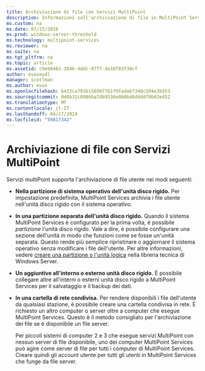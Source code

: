 ```yaml
---
title: Archiviazione di file con Servizi MultiPoint
description: Informazioni sull'archiviazione di file in MultiPoint Services
ms.custom: na
ms.date: 07/22/2016
ms.prod: windows-server-threshold
ms.technology: multipoint-services
ms.reviewer: na
ms.suite: na
ms.tgt_pltfrm: na
ms.topic: article
ms.assetid: c9eb0461-3846-4ddc-97ff-de10f03f30cf
author: evaseydl
manager: scottman
ms.author: evas
ms.openlocfilehash: b432ca793b156997761f9fadab7340c394e3b553
ms.sourcegitcommit: 0d0b32c8986ba7db9536e0b8648d4ddf9b03e452
ms.translationtype: MT
ms.contentlocale: it-IT
ms.lasthandoff: 04/17/2019
ms.locfileid: "59817342"
---
```

# <a name="storing-files-with-multipoint-services"></a>Archiviazione di file con Servizi MultiPoint
Servizi multiPoint supporta l'archiviazione di file utente nei modi seguenti:  
  
-   **Nella partizione di sistema operativo dell'unità disco rigido.** Per impostazione predefinita, MultiPoint Services archivia i file utente nell'unità disco rigido con il sistema operativo.  
  
-   **In una partizione separata dell'unità disco rigido.** Quando il sistema MultiPoint Services è configurato per la prima volta, è possibile *partizione* l'unità disco rigido. Vale a dire, è possibile configurare una sezione dell'unità in modo che funzioni come se fosse un'unità separata. Questo rende più semplice ripristinare o aggiornare il sistema operativo senza modificare i file dell'utente. Per altre informazioni, vedere [creare una partizione o l'unità logica](https://go.microsoft.com/fwlink/?LinkId=182618) nella libreria tecnica di Windows Server.  
  
-   **Un aggiuntive all'interno o esterno unità disco rigido.** È possibile collegare altre all'interni o esterni unità disco rigido a MultiPoint Services per il salvataggio e il backup dei dati.  
  
-   **In una cartella di rete condivisa.** Per rendere disponibili i file dell'utente da qualsiasi stazione, è possibile creare una cartella condivisa in rete. È richiesto un altro computer o server oltre a computer che esegue MultiPoint Services. Questo è il metodo consigliato per l'archiviazione dei file se è disponibile un file server.  
  
    Per piccoli sistemi di computer 2 e 3 che esegue servizi MultiPoint con nessun server di file disponibile, uno dei computer MultiPoint Services può agire come server di file per tutti i computer di MultiPoint Services. Creare quindi gli account utente per tutti gli utenti in MultiPoint Services che funge da file server.  
  
